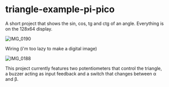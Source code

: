 # triangle-example-pi-pico
A short project that shows the sin, cos, tg and ctg of an angle. Everything is on the 128x64 display.

![IMG_0190](https://user-images.githubusercontent.com/42645784/175356960-f3192219-3c15-4a39-a93d-252fb64dbf3e.jpg)

Wiring (i'm too lazy to make a digital image)


![IMG_0188](https://user-images.githubusercontent.com/42645784/175356569-d02f1884-e25c-4b35-8a63-5b3ee7154909.jpg)

This project currently features two potentiometers that control the triangle, a buzzer acting as input feedback and a switch that changes between α and β.
